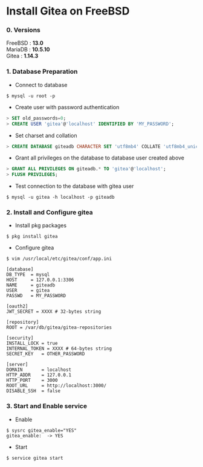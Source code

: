 Install Gitea on FreeBSD
===

### 0. Versions

FreeBSD : **13.0**  
MariaDB : **10.5.10**  
Gitea : **1.14.3**

### 1. Database Preparation

- Connect to database
```shell
$ mysql -u root -p
```
- Create user with password authentication
```sql
> SET old_passwords=0;
> CREATE USER 'gitea'@'localhost' IDENTIFIED BY 'MY_PASSWORD';
```

- Set charset and collation
```sql
> CREATE DATABASE giteadb CHARACTER SET 'utf8mb4' COLLATE 'utf8mb4_unicode_ci';
```

- Grant all privileges on the database to database user created above
```sql
> GRANT ALL PRIVILEGES ON giteadb.* TO 'gitea'@'localhost';
> FLUSH PRIVILEGES;
```

- Test connection to the database with gitea user
```shell
$ mysql -u gitea -h localhost -p giteadb
```

### 2. Install and Configure gitea

- Install pkg packages
```shell
$ pkg install gitea
```

- Configure gitea
```shell
$ vim /usr/local/etc/gitea/conf/app.ini

[database]
DB_TYPE  = mysql
HOST     = 127.0.0.1:3306
NAME     = giteadb
USER     = gitea
PASSWD   = MY_PASSWORD

[oauth2]
JWT_SECRET = XXXX # 32-bytes string

[repository]
ROOT = /var/db/gitea/gitea-repositories

[security]
INSTALL_LOCK = true
INTERNAL_TOKEN = XXXX # 64-bytes string
SECRET_KEY   = OTHER_PASSWORD

[server]
DOMAIN       = localhost
HTTP_ADDR    = 127.0.0.1
HTTP_PORT    = 3000
ROOT_URL     = http://localhost:3000/
DISABLE_SSH  = false
```

### 3. Start and Enable service

- Enable
```shell
$ sysrc gitea_enable="YES"
gitea_enable:  -> YES
```

- Start
```shell
$ service gitea start
```
